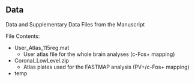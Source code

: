 ## Data

Data and Supplementary Data Files from the Manuscript

File Contents:
- User_Atlas_115reg.mat
  - User atlas file for the whole brain analyses (c-Fos+ mapping)
- Coronal_LowLevel.zip
  - Atlas plates used for the FASTMAP analysis (PV+/c-Fos+ mapping)
- temp
